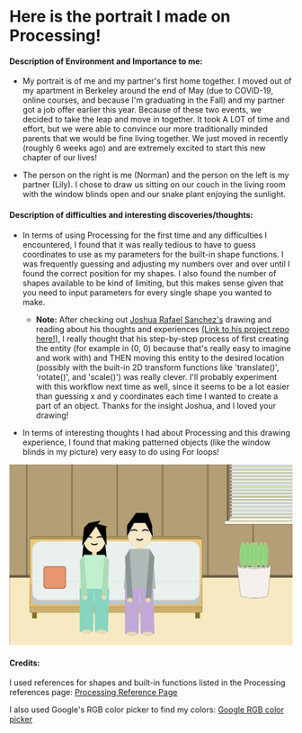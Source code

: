 # Here is the portrait I made on Processing!

#### Description of Environment and Importance to me:

* My portrait is of me and my partner's first home together. I moved out of my apartment in Berkeley around the end of May (due to COVID-19, online courses, and because I'm graduating in the Fall) and my partner got a job offer earlier this year. Because of these two events, we decided to take the leap and move in together. It took A LOT of time and effort, but we were able to convince our more traditionally minded parents that we would be fine living together. We just moved in recently (roughly 6 weeks ago) and are extremely excited to start this new chapter of our lives!

* The person on the right is me (Norman) and the person on the left is my partner (Lily). I chose to draw us sitting on our couch in the living room with the window blinds open and our snake plant enjoying the sunlight. 

#### Description of difficulties and interesting discoveries/thoughts:

* In terms of using Processing for the first time and any difficulties I encountered, I found that it was really tedious to have to guess coordinates to use as my parameters for the built-in shape functions. I was frequently guessing and adjusting my numbers over and over until I found the correct position for my shapes. I also found the number of shapes available to be kind of limiting, but this makes sense given that you need to input parameters for every single shape you wanted to make. 
    * **Note:** After checking out [Joshua Rafael Sanchez's](https://github.com/joshsanchez98) drawing and reading about his thoughts and experiences [(Link to his project repo here!)](https://github.com/joshsanchez98/CreativeProgrammingAndElectronics/tree/master/July_8), I really thought that his step-by-step process of first creating the entity (for example in (0, 0) because that's really easy to imagine and work with) and THEN moving this entity to the desired location (possibly with the built-in 2D transform functions like 'translate()', 'rotate()', and 'scale()') was really clever. I'll probably experiment with this workflow next time as well, since it seems to be a lot easier than guessing x and y coordinates each time I wanted to create a part of an object. Thanks for the insight Joshua, and I loved your drawing!

* In terms of interesting thoughts I had about Processing and this drawing experience, I found that making patterned objects (like the window blinds in my picture) very easy to do using For loops!

![](portrait.png)

#### Credits:

I used references for shapes and built-in functions listed in the Processing references page:
[Processing Reference Page](https://processing.org/reference/)

I also used Google's RGB color picker to find my colors:
[Google RGB color picker](https://www.google.com/search?q=rgb+color+picker&rlz=1C1CHBF_enUS887US887&oq=rgb+&aqs=chrome.0.69i59j69i57j0l6.821j0j7&sourceid=chrome&ie=UTF-8)
